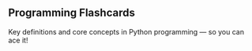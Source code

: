 ## Programming Flashcards

Key definitions and core concepts in Python programming — so you can ace it!
